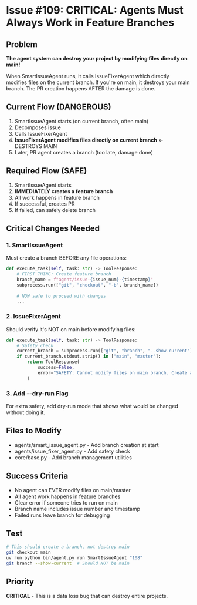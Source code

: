 # Issue #109: CRITICAL: Agents Must Always Work in Feature Branches

## Problem
**The agent system can destroy your project by modifying files directly on main!**

When SmartIssueAgent runs, it calls IssueFixerAgent which directly modifies files on the current branch. If you're on main, it destroys your main branch. The PR creation happens AFTER the damage is done.

## Current Flow (DANGEROUS)
1. SmartIssueAgent starts (on current branch, often main)
2. Decomposes issue
3. Calls IssueFixerAgent 
4. **IssueFixerAgent modifies files directly on current branch** ← DESTROYS MAIN
5. Later, PR agent creates a branch (too late, damage done)

## Required Flow (SAFE)
1. SmartIssueAgent starts
2. **IMMEDIATELY creates a feature branch**
3. All work happens in feature branch
4. If successful, creates PR
5. If failed, can safely delete branch

## Critical Changes Needed

### 1. SmartIssueAgent
Must create a branch BEFORE any file operations:
```python
def execute_task(self, task: str) -> ToolResponse:
    # FIRST THING: Create feature branch
    branch_name = f"agent/issue-{issue_num}-{timestamp}"
    subprocess.run(["git", "checkout", "-b", branch_name])
    
    # NOW safe to proceed with changes
    ...
```

### 2. IssueFixerAgent  
Should verify it's NOT on main before modifying files:
```python
def execute_task(self, task: str) -> ToolResponse:
    # Safety check
    current_branch = subprocess.run(["git", "branch", "--show-current"], ...)
    if current_branch.stdout.strip() in ["main", "master"]:
        return ToolResponse(
            success=False,
            error="SAFETY: Cannot modify files on main branch. Create a feature branch first."
        )
```

### 3. Add --dry-run Flag
For extra safety, add dry-run mode that shows what would be changed without doing it.

## Files to Modify
- agents/smart_issue_agent.py - Add branch creation at start
- agents/issue_fixer_agent.py - Add safety check
- core/base.py - Add branch management utilities

## Success Criteria
- No agent can EVER modify files on main/master
- All agent work happens in feature branches
- Clear error if someone tries to run on main
- Branch name includes issue number and timestamp
- Failed runs leave branch for debugging

## Test
```bash
# This should create a branch, not destroy main
git checkout main
uv run python bin/agent.py run SmartIssueAgent "108"
git branch --show-current  # Should NOT be main
```

## Priority
**CRITICAL** - This is a data loss bug that can destroy entire projects.